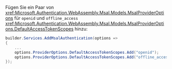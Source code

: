 Fügen Sie ein Paar von <xref:Microsoft.Authentication.WebAssembly.Msal.Models.MsalProviderOptions> für `openid` und `offline_access` <xref:Microsoft.Authentication.WebAssembly.Msal.Models.MsalProviderOptions.DefaultAccessTokenScopes> hinzu:

```csharp
builder.Services.AddMsalAuthentication(options =>
{
    ...
    options.ProviderOptions.DefaultAccessTokenScopes.Add("openid");
    options.ProviderOptions.DefaultAccessTokenScopes.Add("offline_access");
});
```
